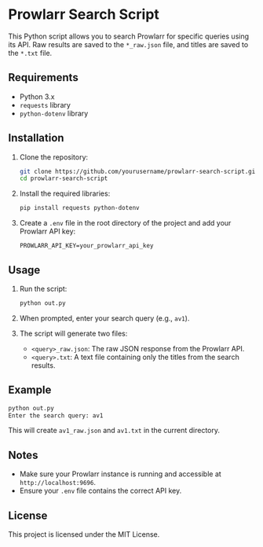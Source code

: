 # Prowlarr Search Script

This Python script allows you to search Prowlarr for specific queries using its API. Raw results are saved to the `*_raw.json` file, and titles are saved to the `*.txt` file.

## Requirements

- Python 3.x
- `requests` library
- `python-dotenv` library

## Installation

1. Clone the repository:

   ```sh
   git clone https://github.com/yourusername/prowlarr-search-script.git
   cd prowlarr-search-script
   ```

2. Install the required libraries:

   ```sh
   pip install requests python-dotenv
   ```

3. Create a `.env` file in the root directory of the project and add your Prowlarr API key:

   ```env
   PROWLARR_API_KEY=your_prowlarr_api_key
   ```

## Usage

1. Run the script:

   ```sh
   python out.py
   ```

2. When prompted, enter your search query (e.g., `av1`).

3. The script will generate two files:
   - `<query>_raw.json`: The raw JSON response from the Prowlarr API.
   - `<query>.txt`: A text file containing only the titles from the search results.

## Example

```sh
python out.py
Enter the search query: av1
```

This will create `av1_raw.json` and `av1.txt` in the current directory.

## Notes

- Make sure your Prowlarr instance is running and accessible at `http://localhost:9696`.
- Ensure your `.env` file contains the correct API key.

## License

This project is licensed under the MIT License.
